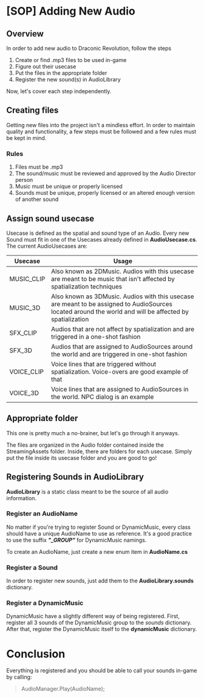 
# [SOP] Adding New Audio

## Overview

In order to add new audio to Draconic Revolution, follow the steps

1. Create or find .mp3 files to be used in-game
2. Figure out their usecase
3. Put the files in the appropriate folder
4. Register the new sound(s) in AudioLibrary

Now, let's cover each step independently.


## Creating files

Getting new files into the project isn't a mindless effort. In order to maintain quality and functionality, a few steps must be followed and a few rules must be kept in mind.

### Rules
1. Files must be .mp3
2. The sound/music must be reviewed and approved by the Audio Director person
3. Music must be unique or properly licensed
4. Sounds must be unique, properly licensed or an altered enough version of another sound


## Assign sound usecase

Usecase is defined as the spatial and sound type of an Audio. Every new Sound must fit in one of the Usecases already defined in **AudioUsecase.cs**. The current AudioUsecases are:

|Usecase|Usage|
|--|--|
|MUSIC_CLIP|Also known as 2DMusic. Audios with this usecase are meant to be music that isn't affected by spatialization techniques|
|MUSIC_3D| Also known as 3DMusic. Audios with this usecase are meant to be assigned to AudioSources located around the world and will be affected by spatialization|
|SFX_CLIP| Audios that are not affect by spatialization and are triggered in a one-shot fashion|
|SFX_3D| Audios that are assigned to AudioSources around the world and are triggered in one-shot fashion|
|VOICE_CLIP| Voice lines that are triggered without spatialization. Voice-overs are good example of that|
|VOICE_3D| Voice lines that are assigned to AudioSources in the world. NPC dialog is an example| 


## Appropriate folder
This one is pretty much a no-brainer, but let's go through it anyways.

The files are organized in the Audio folder contained inside the StreamingAssets folder. Inside, there are folders for each usecase. Simply put the file inside its usecase folder and you are good to go!


## Registering Sounds in AudioLibrary

**AudioLibrary** is a static class meant to be the source of all audio information. 

### Register an AudioName
No matter if you're trying to register Sound or DynamicMusic, every class should have a unique AudioName to use as reference. It's a good practice to use the suffix ***"_GROUP"*** for DynamicMusic namings.

To create an AudioName, just create a new enum item in **AudioName.cs**

### Register a Sound
In order to register new sounds, just add them to the **AudioLibrary.sounds** dictionary.

### Register a DynamicMusic
DynamicMusic have a slightly different way of being registered. First, register all 3 sounds of the DynamicMusic group to the *sounds* dictionary. After that, register the DynamicMusic itself to the **dynamicMusic** dictionary.


# Conclusion
Everything is registered and you should be able to call your sounds in-game by calling: 
> AudioManager.Play(AudioName);